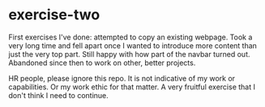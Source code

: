 # exercise-two

First exercises I've done: attempted to copy an existing webpage. Took a very long time and fell apart once I wanted to introduce more content than just the very top part. Still happy with how part of the navbar turned out. Abandoned since then to work on other, better projects.

HR people, please ignore this repo. It is not indicative of my work or capabilities. Or my work ethic for that matter. A very fruitful exercise that I don't think I need to continue.
